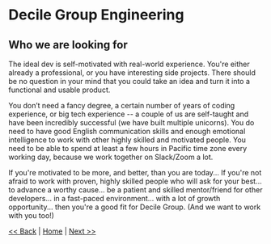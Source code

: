 # Decile Group Engineering
## Who we are looking for

The ideal dev is self-motivated with real-world experience. You're either already a professional, or you have interesting side projects. There should be no question in your mind that you could take an idea and turn it into a functional and usable product.

You don’t need a fancy degree, a certain number of years of coding experience, or big tech experience -- a couple of us are self-taught and have been incredibly successful (we have built multiple unicorns). You do need to have good English communication skills and enough emotional intelligence to work with other highly skilled and motivated people. You need to be able to spend at least a few hours in Pacific time zone every working day, because we work together on Slack/Zoom a lot.

If you're motivated to be more, and better, than you are today... If you're not afraid to work with proven, highly skilled people who will ask for your best... to advance a worthy cause... be a patient and skilled mentor/friend for other developers... in a fast-paced environment... with a lot of growth opportunity... then you're a good fit for Decile Group. (And we want to work with you too!)

[<< Back](system-architecture.md)  |  [Home](README.md)  |  [Next >>](culture-and-worklife-balance.md)

